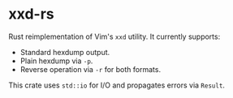 # xxd-rs

Rust reimplementation of Vim's `xxd` utility. It currently supports:

- Standard hexdump output.
- Plain hexdump via `-p`.
- Reverse operation via `-r` for both formats.

This crate uses `std::io` for I/O and propagates errors via `Result`.

